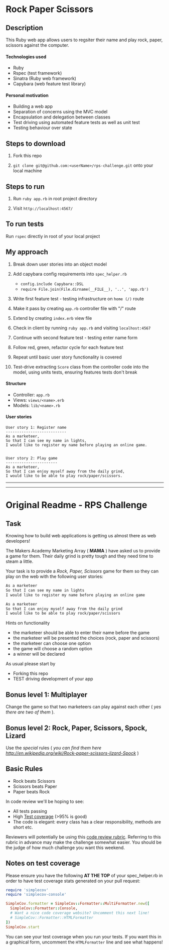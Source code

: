 # Rock Paper Scissors 


## Description

This Ruby web app allows users to regsiter their name and play rock, paper, scissors against the computer.


#### Technologies used

- Ruby
- Rspec (test framework)
- Sinatra (Ruby web framework)
- Capybara (web feature test library)


#### Personal motivation

- Building a web app
- Separation of concerns using the MVC model
- Encapsulation and delegation between classes
- Test driving using automated feature tests as well as unit test
- Testing behaviour over state


## Steps to download

1. Fork this repo

2. `git clone git@github.com:<userName>/rps-challenge.git` onto your local machine


## Steps to run

1. Run `ruby app.rb` in root project directory

2. Visit `http://localhost:4567/`


## To run tests

Run `rspec` directly in root of your local project


## My approach

1. Break down user stories into an object model

2. Add capybara config requirements into `spec_helper.rb`
    - `config.include Capybara::DSL`
    - `require File.join(File.dirname(__FILE__), '..', 'app.rb')`

3. Write first feature test - testing infrastructure on `home (/)` route

4. Make it pass by creating `app.rb` controller file with "/" route

5. Extend by creating `index.erb` view file

6. Check in client by running `ruby app.rb` and visiting `localhost:4567`

7. Continue with second feature test - testing enter name form

8. Follow red, green, refactor cycle for each feature test

9. Repeat until basic user story functionality is covered

10. Test-drive extracting `Score` class from the controller code into the model, using units tests, ensuring features tests don't break


#### Structure

- Controller: `app.rb`
- Views: `views/<name>.erb`
- Models: `lib/<name>.rb`


#### User stories

```
User story 1: Register name
---------------------------
As a marketeer,
So that I can see my name in lights,
I would like to register my name before playing an online game.


User story 2: Play game
-----------------------
As a marketeer,
So that I can enjoy myself away from the daily grind,
I would like to be able to play rock/paper/scissors.
```




------

------


Original Readme - RPS Challenge
===============================


Task
----

Knowing how to build web applications is getting us almost there as web developers!

The Makers Academy Marketing Array ( **MAMA** ) have asked us to provide a game for them. Their daily grind is pretty tough and they need time to steam a little.

Your task is to provide a _Rock, Paper, Scissors_ game for them so they can play on the web with the following user stories:

```sh
As a marketeer
So that I can see my name in lights
I would like to register my name before playing an online game

As a marketeer
So that I can enjoy myself away from the daily grind
I would like to be able to play rock/paper/scissors
```

Hints on functionality

- the marketeer should be able to enter their name before the game
- the marketeer will be presented the choices (rock, paper and scissors)
- the marketeer can choose one option
- the game will choose a random option
- a winner will be declared


As usual please start by

* Forking this repo
* TEST driving development of your app


## Bonus level 1: Multiplayer

Change the game so that two marketeers can play against each other ( _yes there are two of them_ ).

## Bonus level 2: Rock, Paper, Scissors, Spock, Lizard

Use the _special_ rules ( _you can find them here http://en.wikipedia.org/wiki/Rock-paper-scissors-lizard-Spock_ )

## Basic Rules

- Rock beats Scissors
- Scissors beats Paper
- Paper beats Rock

In code review we'll be hoping to see:

* All tests passing
* High [Test coverage](https://github.com/makersacademy/course/blob/master/pills/test_coverage.md) (>95% is good)
* The code is elegant: every class has a clear responsibility, methods are short etc.

Reviewers will potentially be using this [code review rubric](docs/review.md).  Referring to this rubric in advance may make the challenge somewhat easier.  You should be the judge of how much challenge you want this weekend.

Notes on test coverage
----------------------

Please ensure you have the following **AT THE TOP** of your spec_helper.rb in order to have test coverage stats generated
on your pull request:

```ruby
require 'simplecov'
require 'simplecov-console'

SimpleCov.formatter = SimpleCov::Formatter::MultiFormatter.new([
  SimpleCov::Formatter::Console,
  # Want a nice code coverage website? Uncomment this next line!
  # SimpleCov::Formatter::HTMLFormatter
])
SimpleCov.start
```

You can see your test coverage when you run your tests. If you want this in a graphical form, uncomment the `HTMLFormatter` line and see what happens!
